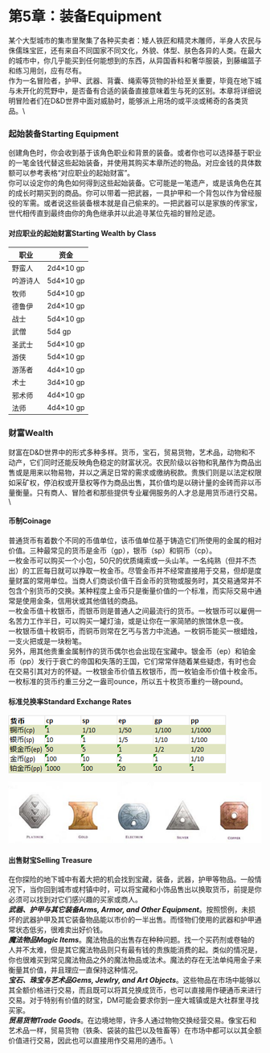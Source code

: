 # 第5章：装备Equipment

某个大型城市的集市里聚集了各种买卖者：矮人铁匠和精灵木雕师，半身人农民与侏儒珠宝匠，还有来自不同国家不同文化，外貌、体型、肤色各异的人类。在最大的城市中，你几乎能买到任何能想到的东西，从异国香料和奢华服装，到藤编篮子和练习用剑，应有尽有。\
作为一名冒险者，护甲、武器、背囊、绳索等货物的补给至关重要，毕竟在地下城与未开化的荒野中，是否备有合适的装备直接意味着生与死的区别。本章将详细说明冒险者们在D\&D世界中面对威胁时，能够派上用场的或平淡或稀奇的各类货品。\


### **起始装备Starting Equipment**

创建角色时，你会收到基于该角色职业和背景的装备。或者你也可以选择基于职业的一笔金钱代替这些起始装备，并使用其购买本章所述的物品。对应金钱的具体数额可以参考表格“对应职业的起始财富”。\
你可以设定你的角色如何得到这些起始装备。它可能是一笔遗产，或是该角色在其的成长时期买到的商品。你可以带着一把武器，一具护甲和一个背包以作为曾经服役的军需。或者说这些装备根本就是自己偷来的。一把武器可以是家族的传家宝，世代相传直到最终由你的角色继承并以此追寻某位先祖的冒险足迹。

#### **对应职业的起始财富Starting Wealth by Class**

| **职业** | **资金**    |
| ------ | --------- |
| 野蛮人    | 2d4×10 gp |
| 吟游诗人   | 5d4×10 gp |
| 牧师     | 5d4×10 gp |
| 德鲁伊    | 2d4×10 gp |
| 战士     | 5d4×10 gp |
| 武僧     | 5d4 gp    |
| 圣武士    | 5d4×10 gp |
| 游侠     | 5d4×10 gp |
| 游荡者    | 4d4×10 gp |
| 术士     | 3d4×10 gp |
| 邪术师    | 4d4×10 gp |
| 法师     | 4d4×10 gp |

&#x20;

### **财富Wealth**

财富在D\&D世界中的形式多种多样。货币，宝石，贸易货物，艺术品，动物和不动产，它们同时还能反映角色稳定的财富状况。农民阶级以谷物和乳酪作为商品出售或是用来以物易物，并以之满足日常的需求或缴纳税款。贵族们则是以法定权限如采矿权，停泊权或开垦权等作为商品出售，其价值均是以磅计量的金砖而非以币量衡量。只有商人、冒险者和那些提供专业雇佣服务的人才总是用货币进行交易。\


#### **币制Coinage**

普通货币有着数个不同的币值单位，该币值单位基于铸造它们所使用的金属的相对价值。三种最常见的货币是金币（gp），银币（sp）和铜币（cp）。\
一枚金币可以购买一个小包，50尺的优质绳索或一头山羊。一名纯熟（但并不杰出）的工匠每日就可以挣取一枚金币。尽管金币并不经常直接用于交易，但却是度量财富的常用单位。当商人们商谈价值千百金币的货物或服务时，其交易通常并不包含个别货币的交换。某种程度上金币只是衡量价值的一个标准，而实际交易中通常是使用金条，信用状或其他值钱的商品。\
一枚金币值十枚银币，而银币则是普通人之间最流行的货币。一枚银币可以雇佣一名苦力工作半日，可以购买一罐灯油，或是让你在一家简陋的旅馆休息一夜。\
一枚银币值十枚铜币，而铜币则常在乞丐与苦力中流通。一枚铜币能买一根蜡烛，一支火把或是一块粉笔。\
另外，用其他贵重金属制作的货币偶尔也会出现在宝藏中。银金币（ep）和铂金币（pp）发行于衰亡的帝国和失落的王国，它们常常伴随着某些疑虑，有时也会在交易引其对方的怀疑。一枚银金币价值五枚银币，而一枚铂金币价值十枚金币。\
一枚标准的货币约重三分之一盎司ounce，所以五十枚货币重约一磅pound。

#### **标准兑换率Standard Exchange Rates**

![标准兑换率](<../../.gitbook/assets/image (5) (1).png>)

![](<../../.gitbook/assets/image (23) (1).png>)

#### **出售财宝Selling Treasure**

在你探险的地下城中有着大把的机会找到宝藏，装备，武器，护甲等物品。一般情况下，当你回到城市或村镇中时，可以将宝藏和小饰品售出以换取货币，前提是你必须可以找到对它们感兴趣的买家或商人。\
_**武器、护甲与其它装备Arms, Armor, and Other Equipment**_。按照惯例，未损坏的武器护甲及其它装备物品能以市价的一半出售。而怪物们使用的武器和护甲通常状态低劣，很难卖出好价钱。\
_**魔法物品Magic Items**_。魔法物品的出售存在种种问题。找一个买药剂或卷轴的人并不太难，但是其它魔法物品则只有最有钱的贵族能消费的起。类似的情况是，你也很难买到常见魔法物品之外的魔法物品或法术。魔法的存在无法单纯用金子来衡量其价值，并且理应一直保持这种情况。\
_**宝石、珠宝与艺术品Gems, Jewlry, and Art Objects**_。这些物品在市场中能够以其全额价格进行交易，而且既可以将其兑换成货币，也可以直接用作硬通币来进行交易。对于特别有价值的财宝，DM可能会要求你到一座大城镇或是大社群里寻找买家。\
_**贸易货物Trade Goods**_。在边境地带，许多人通过物物交换经营交易。像宝石和艺术品一样，贸易货物（铁条、袋装的盐巴以及牲畜等）在市场中都可以以其全额价值进行交易，因此也可以直接用作交易用的通币。\
